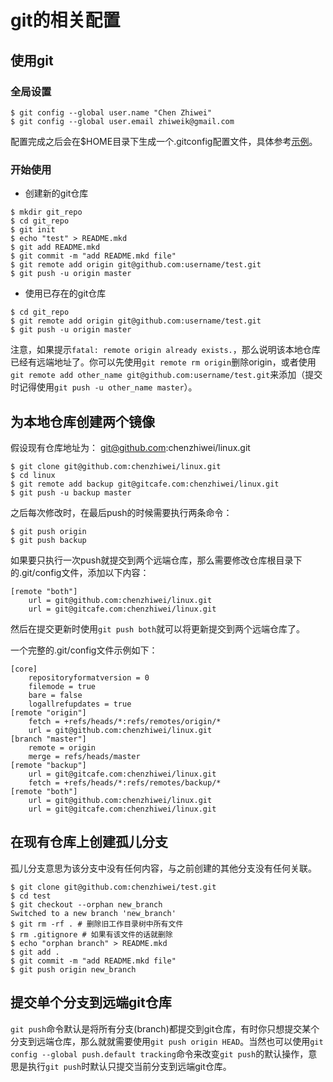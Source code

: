 # git的相关配置

## 使用git
### 全局设置
```
$ git config --global user.name "Chen Zhiwei"
$ git config --global user.email zhiweik@gmail.com
```
配置完成之后会在$HOME目录下生成一个.gitconfig配置文件，具体参考[示例](https://github.com/chenzhiwei/linux/blob/master/git/.gitconfig)。

### 开始使用
* 创建新的git仓库

```
$ mkdir git_repo
$ cd git_repo
$ git init
$ echo "test" > README.mkd
$ git add README.mkd
$ git commit -m "add README.mkd file"
$ git remote add origin git@github.com:username/test.git
$ git push -u origin master
```

* 使用已存在的git仓库

```
$ cd git_repo
$ git remote add origin git@github.com:username/test.git
$ git push -u origin master
```
注意，如果提示`fatal: remote origin already exists.`，那么说明该本地仓库已经有远端地址了。你可以先使用`git remote rm origin`删除origin，或者使用`git remote add other_name git@github.com:username/test.git`来添加（提交时记得使用`git push -u other_name master`）。

## 为本地仓库创建两个镜像
假设现有仓库地址为： git@github.com:chenzhiwei/linux.git

```
$ git clone git@github.com:chenzhiwei/linux.git
$ cd linux
$ git remote add backup git@gitcafe.com:chenzhiwei/linux.git
$ git push -u backup master
```
之后每次修改时，在最后push的时候需要执行两条命令：

```
$ git push origin
$ git push backup
```
如果要只执行一次push就提交到两个远端仓库，那么需要修改仓库根目录下的.git/config文件，添加以下内容：

```
[remote "both"]
    url = git@github.com:chenzhiwei/linux.git
    url = git@gitcafe.com:chenzhiwei/linux.git
```
然后在提交更新时使用`git push both`就可以将更新提交到两个远端仓库了。

一个完整的.git/config文件示例如下：

```
[core]
    repositoryformatversion = 0
    filemode = true
    bare = false
    logallrefupdates = true
[remote "origin"]
    fetch = +refs/heads/*:refs/remotes/origin/*
    url = git@github.com:chenzhiwei/linux.git
[branch "master"]
    remote = origin
    merge = refs/heads/master
[remote "backup"]
    url = git@gitcafe.com:chenzhiwei/linux.git
    fetch = +refs/heads/*:refs/remotes/backup/*
[remote "both"]
    url = git@github.com:chenzhiwei/linux.git
    url = git@gitcafe.com:chenzhiwei/linux.git
```

## 在现有仓库上创建孤儿分支
孤儿分支意思为该分支中没有任何内容，与之前创建的其他分支没有任何关联。

```
$ git clone git@github.com:chenzhiwei/test.git
$ cd test
$ git checkout --orphan new_branch
Switched to a new branch 'new_branch'
$ git rm -rf . # 删除旧工作目录树中所有文件
$ rm .gitignore # 如果有该文件的话就删除
$ echo "orphan branch" > README.mkd
$ git add .
$ git commit -m "add README.mkd file"
$ git push origin new_branch
```

## 提交单个分支到远端git仓库
`git push`命令默认是将所有分支(branch)都提交到git仓库，有时你只想提交某个分支到远端仓库，那么就就需要使用`git push origin HEAD`。当然也可以使用`git config --global push.default tracking`命令来改变`git push`的默认操作，意思是执行`git push`时默认只提交当前分支到远端git仓库。
